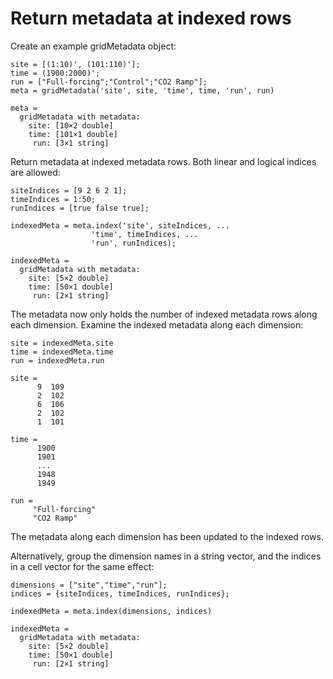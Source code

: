 # Return metadata at indexed rows

Create an example gridMetadata object:

```in
site = [(1:10)', (101:110)'];
time = (1900:2000)';
run = ["Full-forcing";"Control";"CO2 Ramp"];
meta = gridMetadata('site', site, 'time', time, 'run', run)
```

```out
meta = 
  gridMetadata with metadata:
    site: [10×2 double]
    time: [101×1 double]
     run: [3×1 string]
```

Return metadata at indexed metadata rows. Both linear and logical indices are allowed:

```in
siteIndices = [9 2 6 2 1];
timeIndices = 1:50;
runIndices = [true false true];

indexedMeta = meta.index('site', siteIndices, ...
                  'time', timeIndices, ...
                  'run', runIndices);
```

```out
indexedMeta = 
  gridMetadata with metadata:
    site: [5×2 double]
    time: [50×1 double]
     run: [2×1 string]
```

The metadata now only holds the number of indexed metadata rows along each dimension. Examine the indexed metadata along each dimension:

```in
site = indexedMeta.site
time = indexedMeta.time
run = indexedMeta.run
```

```out
site = 
      9  109
      2  102
      6  106
      2  102
      1  101
      
time = 
      1900
      1901
      ...
      1948
      1949
      
run = 
     "Full-forcing"
     "CO2 Ramp"
```

The metadata along each dimension has been updated to the indexed rows.
     
Alternatively, group the dimension names in a string vector, and the indices in a cell vector for the same effect:

```in
dimensions = ["site","time","run"];
indices = {siteIndices, timeIndices, runIndices};

indexedMeta = meta.index(dimensions, indices)
```

```out
indexedMeta = 
  gridMetadata with metadata:
    site: [5×2 double]
    time: [50×1 double]
     run: [2×1 string]
```
